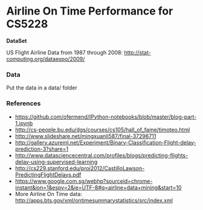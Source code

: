 # Airline On Time Performance for CS5228 
**DataSet**

US Flight Airline Data from 1987 through 2008: http://stat-computing.org/dataexpo/2009/

### Data
Put the data in a data/ folder

### References
* https://github.com/ofermend/IPython-notebooks/blob/master/blog-part-1.ipynb
* http://cs-people.bu.edu/dgs/courses/cs105/hall_of_fame/timoteo.html
* http://www.slideshare.net/mingxuanli587/final-37296711
* http://gallery.azureml.net/Experiment/Binary-Classification-Flight-delay-prediction-3?share=1
* http://www.datasciencecentral.com/profiles/blogs/predicting-flights-delay-using-supervised-learning
* http://cs229.stanford.edu/proj2012/CastilloLawson-PredictingFlightDelays.pdf
* https://www.google.com.sg/webhp?sourceid=chrome-instant&ion=1&espv=2&ie=UTF-8#q=airline+data+mining&start=10
* More Airline On Time data: http://apps.bts.gov/xml/ontimesummarystatistics/src/index.xml